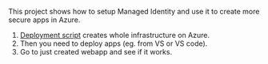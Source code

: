 This project shows how to setup Managed Identity and use it to create more secure apps in Azure. 

1. [Deployment script](https://github.com/michalchecinski/aad-access/blob/master/DeploymentScript.ps1) creates whole infrastructure on Azure.
2. Then you need to deploy apps (eg. from VS or VS code).
3. Go to just created webapp and see if it works.

